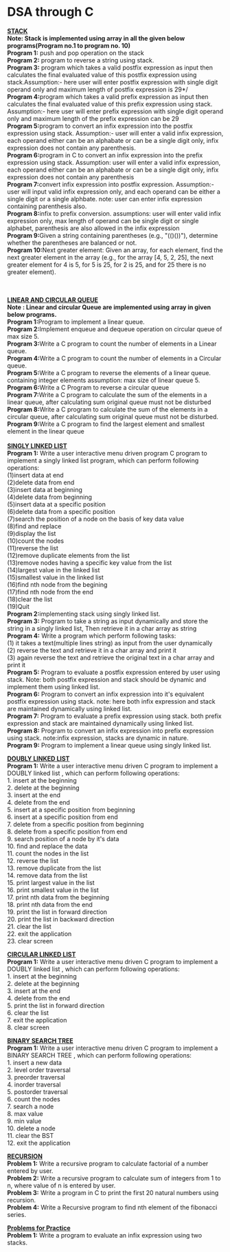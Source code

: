 # DSA through C

<b><ins>STACK</ins></b>
  <br><b>Note: Stack is implemented using array in all the given below programs(Program no.1 to program no. 10)</b>
  <br><b>Program 1:</b> push and pop operation on the stack
  <br><b>Program 2:</b> program to reverse a string using stack.
  <br><b>Program 3:</b> program which takes a valid postfix expression as input then calculates the final evaluated value of this postfix expression using stack.Assumption:- here user will enter postfix expression with single digit operand only and maximum length of postfix expression is 29*/
  <br><b>Program 4:</b>program which takes a valid prefix expression as input then calculates the final evaluated value of this prefix expression using stack.
Assumption:- here user will enter prefix expression with single digit operand only and maximum length of the prefix expression can be 29
<br><b>Program 5:</b>program to convert an infix expression into the postfix expression using stack. Assumption:- user will enter a valid infix expression, each operand either can be an alphabate or can be a single digit only, infix expression does not contain any parenthesis.
<br><b>Program 6:</b>program in C to convert an infix expression into the prefix expression using stack. Assumption: user will enter a valid infix expression, each operand either can be an alphabate or can be a single digit only, infix expression does not contain any parenthesis
<br><b>Program 7:</b>convert infix expression into postfix expression. Assumption:- user will input valid infix expression only, and 
each operand can be either a single digit or a single alphbate. note: user can enter infix expression containing parenthesis also.
<br><b>Program 8:</b>infix to prefix conversion. assumptions: user will enter valid infix expression only, max length of operand can be single digit or single
alphabet, parenthesis are also allowed in the infix expression
<br><b>Program 9:</b>Given a string containing parentheses (e.g., "(()())"), determine whether the parentheses are balanced or not.
<br><b>Program 10:</b>Next greater element: Given an array, for each element, find the next greater element in the array
(e.g., for the array [4, 5, 2, 25], the next greater element for 4 is 5, for 5 is 25, for 2 is 25,
 and for 25 there is no greater element).
 
<br><br>
<b><ins>LINEAR AND CIRCULAR QUEUE</ins></b>
<br><b>Note : Linear and circular Queue are implemented using array in given below programs.</b>
<br><b>Program 1:</b>Program to implement a linear queue.
<br><b>Program 2:</b>Implement enqueue and dequeue operation on circular queue of max size 5.
<br><b>Program 3:</b>Write a C program to count the number of elements in a Linear queue.
<br><b>Program 4:</b>Write a C program to count the number of elements in a Circular queue.
<br><b>Program 5:</b>Write a C program to reverse the elements of a linear queue. containing integer elements assumption: max size of linear queue 5.
<br><b>Program 6:</b>Write a C Program to reverse a circular queue
<br><b>Program 7:</b>Write a C program to calculate the sum of the elements in a linear queue, after calculating sum original queue must not be disturbed
<br><b>Program 8:</b>Write a C program to calculate the sum of the elements in a circular queue, after calculating sum original queue must not be disturbed.
<br><b>Program 9:</b>Write a C program to find the largest element and smallest element in the linear queue
<br><br>
<b><ins>SINGLY LINKED LIST</ins></b>
<br><b>Program 1:</b> Write a user interactive menu driven program C program to implement a singly linked list program, which can perform following operations: 
                     <br>(1)insert data at end
                     <br>(2)delete data from end
                     <br>(3)insert data at beginning
                     <br>(4)delete data from beginning
                     <br>(5)insert data at a specific position
                     <br>(6)delete data from a specific position
                     <br>(7)search the position of a node on the basis of key data value
                     <br>(8)find and replace
                     <br>(9)display the list
                     <br>(10)count the nodes
                     <br>(11)reverse the list
                     <br>(12)remove duplicate elements from the list
                     <br>(13)remove nodes having a specific key value from the list
                     <br>(14)largest value in the linked list
                     <br>(15)smallest value in the linked list
                     <br>(16)find nth node from the begining
                     <br>(17)find nth node from the end
                     <br>(18)clear the list
                     <br>(19)Quit
<br><b>Program 2:</b>implementing stack using singly linked list.
<br><b>Program 3:</b> Program to take a string as input dynamically and store the string in a singly linked list, Then retrieve it in a char array as string
<br><b>Program 4:</b> Write a program which perform following tasks:
                 <br> (1) it takes a text(multiple lines string) as input from the user dynamically
                 <br> (2) reverse the text and retrieve it in a char array and print it
                 <br> (3) again reverse the text and retrieve the original text in a char array and print it
<br><b>Program 5:</b>  Program to evaluate a postfix expression entered by user using stack. Note:  both postfix expression and stack should be dynamic and implement them using linked list.
<br><b>Program 6:</b> Program to convert an infix expression into it's equivalent postfix expression using stack. note: here both infix expression and stack are maintained dynamically using linked list.
<br><b>Program 7:</b> Program to evaluate a prefix expression using stack. both prefix expression and stack are maintained dynamically using linked list.
<br><b>Program 8:</b> Program to convert an infix expression into prefix expression using stack. note:infix expression, stacks are dynamic in nature.
<br><b>Program 9:</b> Program to implement a linear queue using singly linked list.

<b><ins>DOUBLY LINKED LIST</ins></b>
<br><b>Program 1:</b> Write a user interactive menu driven C program to implement a DOUBLY linked list , which can perform following operations: 
                  <br>1.  insert at the beginning
                  <br>2. delete at the beginning
                  <br>3.  insert at the end
                  <br>4.  delete from the end
                  <br>5.  insert at a specific position from beginning
                  <br>6.  insert at a specific position from end
                  <br>7.  delete from a specific position from beginning
                  <br>8.  delete from a specific position from end
                  <br>9.  search position of a node by it's data
                  <br>10. find and replace the data
                  <br>11. count the nodes in the list
                  <br>12. reverse the list
                  <br>13. remove duplicate from the list
                  <br>14. remove data from the list
                  <br>15. print largest value in the list
                  <br>16. print smallest value in the list
                  <br>17. print nth data from the beginning
                  <br>18. print nth data from the end
                  <br>19.  print the list in forward direction
                  <br>20.  print the list in backward direction
                  <br>21. clear the list
                  <br>22. exit the application
                  <br>23. clear screen

<b><ins>CIRCULAR LINKED LIST</ins></b>
<br><b>Program 1:</b> Write a user interactive menu driven C program to implement a DOUBLY linked list , which can perform following operations: 
                  <br>1.  insert at the beginning
                  <br>2. delete at the beginning
                  <br>3.  insert at the end
                  <br>4.  delete from the end
                  <br>5.  print the list in forward direction
                  <br>6. clear the list
                  <br>7. exit the application
                  <br>8. clear screen

<b><ins>BINARY SEARCH TREE</ins></b>
<br><b>Program 1:</b> Write a user interactive menu driven C program to implement a BINARY SEARCH TREE , which can perform following operations: 
                  <br>1.  insert a new data
                  <br>2.  level order traversal
                  <br>3.  preorder traversal
                  <br>4.  inorder traversal
                  <br>5.  postorder traversal
                  <br>6.  count the nodes
                  <br>7.  search a node
                  <br>8.  max value
                  <br>9.  min value
                  <br>10.  delete a node
                  <br>11.  clear the BST
                  <br>12.  exit the application

<b><ins>RECURSION</ins></b>
<br><b>Problem 1:</b> Write a recursive program to calculate factorial of a number entered by user.
<br><b>Problem 2:</b> Write a recursive program to calculate sum of integers from 1 to n, where value of n is entered by user.
<br><b>Problem 3:</b> Write a program in C to print the first 20 natural numbers using recursion.
<br><b>Problem 4:</b> Write a Recursive program to find nth element of the fibonacci series.

<b><ins>Problems for Practice</ins></b>
<br><b>Problem 1:</b> Write a program to evaluate an infix expression using two stacks.
